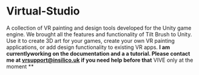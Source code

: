 # Virtual-Studio
A collection of VR painting and design tools developed for the Unity game engine. We brought all the features and functionality of Tilt Brush to Unity. Use it to create 3D art for your games, create your own VR painting applications, or add design functionality to existing VR apps.
**I am currentlyworking on the documentation and a a tutorial. Please contact me at vrsupport@insilico.uk if you need help before that**  VIVE only at the moment **   

